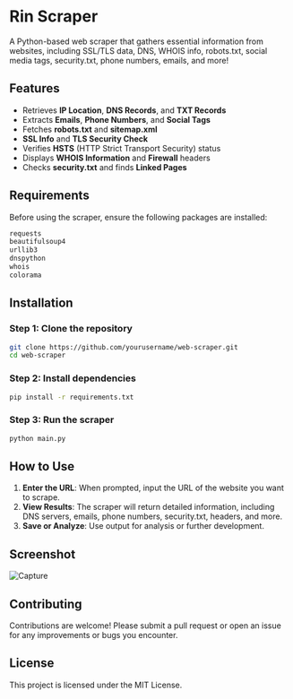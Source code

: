 # Rin Scraper

A Python-based web scraper that gathers essential information from websites, including SSL/TLS data, DNS, WHOIS info, robots.txt, social media tags, security.txt, phone numbers, emails, and more!

## Features

- Retrieves **IP Location**, **DNS Records**, and **TXT Records**
- Extracts **Emails**, **Phone Numbers**, and **Social Tags**
- Fetches **robots.txt** and **sitemap.xml**
- **SSL Info** and **TLS Security Check**
- Verifies **HSTS** (HTTP Strict Transport Security) status
- Displays **WHOIS Information** and **Firewall** headers
- Checks **security.txt** and finds **Linked Pages**

## Requirements

Before using the scraper, ensure the following packages are installed:

```bash
requests
beautifulsoup4
urllib3
dnspython
whois
colorama
```

## Installation

### Step 1: Clone the repository

```bash
git clone https://github.com/yourusername/web-scraper.git
cd web-scraper
```

### Step 2: Install dependencies

```bash
pip install -r requirements.txt
```

### Step 3: Run the scraper

```bash
python main.py
```

## How to Use

1. **Enter the URL**: When prompted, input the URL of the website you want to scrape.
2. **View Results**: The scraper will return detailed information, including DNS servers, emails, phone numbers, security.txt, headers, and more.
3. **Save or Analyze**: Use output for analysis or further development.

## Screenshot

![Capture](https://github.com/user-attachments/assets/fa3c3dad-2b0c-4f3f-85b4-839e0e383391)

## Contributing

Contributions are welcome! Please submit a pull request or open an issue for any improvements or bugs you encounter.

## License

This project is licensed under the MIT License.

